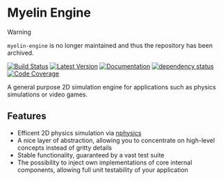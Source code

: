 # Myelin Engine

> [!WARNING]
> `myelin-engine` is no longer maintained and thus the repository has been archived.

[![Build Status](https://travis-ci.com/myelin-ai/engine.svg?branch=master)](https://travis-ci.com/myelin-ai/engine)
[![Latest Version](https://img.shields.io/crates/v/myelin-engine.svg)](https://crates.io/crates/myelin-engine)
[![Documentation](https://docs.rs/myelin-engine/badge.svg)](https://docs.rs/myelin-engine)
[![dependency status](https://deps.rs/repo/github/myelin-ai/engine/status.svg)](https://deps.rs/repo/github/myelin-ai/engine)
[![Code Coverage](https://codecov.io/gh/myelin-ai/engine/branch/master/graph/badge.svg)](https://codecov.io/gh/myelin-ai/engine)

A general purpose 2D simulation engine for applications such as physics simulations or video games.

## Features

- Efficent 2D physics simulation via [nphysics](https://github.com/rustsim/nphysics/)
- A nice layer of abstraction, allowing you to concentrate on high-level concepts instead of gritty details
- Stable functionality, guaranteed by a vast test suite
- The possibility to inject own implementations of core internal components, allowing full unit testability of your application

